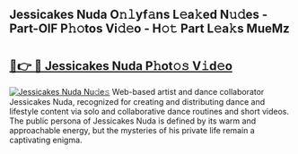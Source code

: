 ## Jessicakes Nuda O𝚗𝚕yf𝚊ns L𝚎a𝚔ed N𝚞𝚍es - Part-OlF P𝚑𝚘tos Vi𝚍𝚎o - H𝚘𝚝 Part L𝚎a𝚔s MueMz

# <h2><a href="http://kfba3pw.oniu.top/?m=Jessicakes+Nuda">🔗👉 🔴 Jessicakes Nuda P𝚑ot𝚘𝚜 V𝚒d𝚎o</a></h2>

[![Jessicakes Nuda Nu𝚍e𝚜](https://i.imgur.com/0qMVB7G.gif)](http://kfba3pw.oniu.top/?m=Jessicakes+Nuda)
Web-based artist and dance collaborator Jessicakes Nuda, recognized for creating and distributing dance and lifestyle content via solo and collaborative dance routines and short videos. The public persona of Jessicakes Nuda is defined by its warm and approachable energy, but the mysteries of his private life remain a captivating enigma.  
